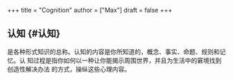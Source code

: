 +++
title = "Cognition"
author = ["Max"]
draft = false
+++

## 认知 {#认知}

是各种形式知识的总称。认知的内容是你所知道的，概念、事实、命题、规则和记忆。认
知过程是指你如何以一种让你能揭示周围世界，并且为生活中的窘境找到创造性解决办法
的方式，操纵这些心理内容。
